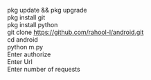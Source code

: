pkg update && pkg upgrade<br>
pkg install git<br>
pkg install python<br>
git clone https://github.com/rahool-l/android.git<br>
cd android<br>
python m.py<br>
Enter authorize<br>
Enter Url<br>
Enter number of requests 
